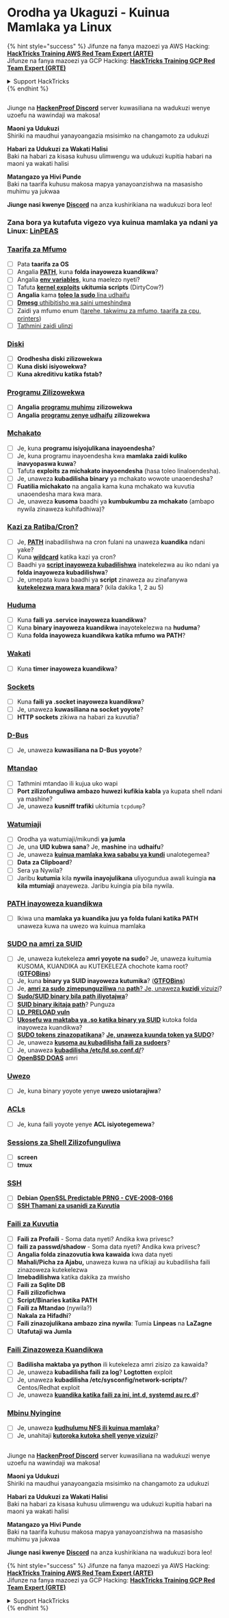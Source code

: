 # Orodha ya Ukaguzi - Kuinua Mamlaka ya Linux

{% hint style="success" %}
Jifunze na fanya mazoezi ya AWS Hacking:<img src="/.gitbook/assets/arte.png" alt="" data-size="line">[**HackTricks Training AWS Red Team Expert (ARTE)**](https://training.hacktricks.xyz/courses/arte)<img src="/.gitbook/assets/arte.png" alt="" data-size="line">\
Jifunze na fanya mazoezi ya GCP Hacking: <img src="/.gitbook/assets/grte.png" alt="" data-size="line">[**HackTricks Training GCP Red Team Expert (GRTE)**<img src="/.gitbook/assets/grte.png" alt="" data-size="line">](https://training.hacktricks.xyz/courses/grte)

<details>

<summary>Support HackTricks</summary>

* Angalia [**mpango wa usajili**](https://github.com/sponsors/carlospolop)!
* **Jiunge na** 💬 [**kikundi cha Discord**](https://discord.gg/hRep4RUj7f) au [**kikundi cha telegram**](https://t.me/peass) au **tufuatilie** kwenye **Twitter** 🐦 [**@hacktricks\_live**](https://twitter.com/hacktricks\_live)**.**
* **Shiriki mbinu za udukuzi kwa kuwasilisha PRs kwa** [**HackTricks**](https://github.com/carlospolop/hacktricks) na [**HackTricks Cloud**](https://github.com/carlospolop/hacktricks-cloud) github repos.

</details>
{% endhint %}

<figure><img src="/.gitbook/assets/image.png" alt=""><figcaption></figcaption></figure>

Jiunge na [**HackenProof Discord**](https://discord.com/invite/N3FrSbmwdy) server kuwasiliana na wadukuzi wenye uzoefu na wawindaji wa makosa!

**Maoni ya Udukuzi**\
Shiriki na maudhui yanayoangazia msisimko na changamoto za udukuzi

**Habari za Udukuzi za Wakati Halisi**\
Baki na habari za kisasa kuhusu ulimwengu wa udukuzi kupitia habari na maoni ya wakati halisi

**Matangazo ya Hivi Punde**\
Baki na taarifa kuhusu makosa mapya yanayoanzishwa na masasisho muhimu ya jukwaa

**Jiunge nasi kwenye** [**Discord**](https://discord.com/invite/N3FrSbmwdy) na anza kushirikiana na wadukuzi bora leo!

### **Zana bora ya kutafuta vigezo vya kuinua mamlaka ya ndani ya Linux:** [**LinPEAS**](https://github.com/carlospolop/privilege-escalation-awesome-scripts-suite/tree/master/linPEAS)

### [Taarifa za Mfumo](privilege-escalation/#system-information)

* [ ] Pata **taarifa za OS**
* [ ] Angalia [**PATH**](privilege-escalation/#path), kuna **folda inayoweza kuandikwa**?
* [ ] Angalia [**env variables**](privilege-escalation/#env-info), kuna maelezo nyeti?
* [ ] Tafuta [**kernel exploits**](privilege-escalation/#kernel-exploits) **ukitumia scripts** (DirtyCow?)
* [ ] **Angalia** kama [**toleo la sudo** lina udhaifu](privilege-escalation/#sudo-version)
* [ ] [**Dmesg** uthibitisho wa saini umeshindwa](privilege-escalation/#dmesg-signature-verification-failed)
* [ ] Zaidi ya mfumo enum ([tarehe, takwimu za mfumo, taarifa za cpu, printers](privilege-escalation/#more-system-enumeration))
* [ ] [Tathmini zaidi ulinzi](privilege-escalation/#enumerate-possible-defenses)

### [Diski](privilege-escalation/#drives)

* [ ] **Orodhesha diski zilizowekwa**
* [ ] **Kuna diski isiyowekwa?**
* [ ] **Kuna akreditivu katika fstab?**

### [**Programu Zilizowekwa**](privilege-escalation/#installed-software)

* [ ] **Angalia** [**programu muhimu**](privilege-escalation/#useful-software) **zilizowekwa**
* [ ] **Angalia** [**programu zenye udhaifu**](privilege-escalation/#vulnerable-software-installed) **zilizowekwa**

### [Mchakato](privilege-escalation/#processes)

* [ ] Je, kuna **programu isiyojulikana inayoendesha**?
* [ ] Je, kuna programu inayoendesha kwa **mamlaka zaidi kuliko inavyopaswa kuwa**?
* [ ] Tafuta **exploits za michakato inayoendesha** (hasa toleo linaloendesha).
* [ ] Je, unaweza **kubadilisha binary** ya mchakato wowote unaoendesha?
* [ ] **Fuatilia michakato** na angalia kama kuna mchakato wa kuvutia unaoendesha mara kwa mara.
* [ ] Je, unaweza **kusoma** baadhi ya **kumbukumbu za mchakato** (ambapo nywila zinaweza kuhifadhiwa)?

### [Kazi za Ratiba/Cron?](privilege-escalation/#scheduled-jobs)

* [ ] Je, [**PATH**](privilege-escalation/#cron-path) inabadilishwa na cron fulani na unaweza **kuandika** ndani yake?
* [ ] Kuna [**wildcard**](privilege-escalation/#cron-using-a-script-with-a-wildcard-wildcard-injection) katika kazi ya cron?
* [ ] Baadhi ya [**script inayoweza kubadilishwa**](privilege-escalation/#cron-script-overwriting-and-symlink) inatekelezwa au iko ndani ya **folda inayoweza kubadilishwa**?
* [ ] Je, umepata kuwa baadhi ya **script** zinaweza au zinafanywa [**kutekelezwa mara kwa mara**](privilege-escalation/#frequent-cron-jobs)? (kila dakika 1, 2 au 5)

### [Huduma](privilege-escalation/#services)

* [ ] Kuna **faili ya .service inayoweza kuandikwa**?
* [ ] Kuna **binary inayoweza kuandikwa** inayotekelezwa na **huduma**?
* [ ] Kuna **folda inayoweza kuandikwa katika mfumo wa PATH**?

### [Wakati](privilege-escalation/#timers)

* [ ] Kuna **timer inayoweza kuandikwa**?

### [Sockets](privilege-escalation/#sockets)

* [ ] Kuna **faili ya .socket inayoweza kuandikwa**?
* [ ] Je, unaweza **kuwasiliana na socket yoyote**?
* [ ] **HTTP sockets** zikiwa na habari za kuvutia?

### [D-Bus](privilege-escalation/#d-bus)

* [ ] Je, unaweza **kuwasiliana na D-Bus yoyote**?

### [Mtandao](privilege-escalation/#network)

* [ ] Tathmini mtandao ili kujua uko wapi
* [ ] **Port zilizofunguliwa ambazo huwezi kufikia kabla** ya kupata shell ndani ya mashine?
* [ ] Je, unaweza **kusniff trafiki** ukitumia `tcpdump`?

### [Watumiaji](privilege-escalation/#users)

* [ ] Orodha ya watumiaji/mikundi **ya jumla**
* [ ] Je, una **UID kubwa sana**? Je, **mashine** ina **udhaifu**?
* [ ] Je, unaweza [**kuinua mamlaka kwa sababu ya kundi**](privilege-escalation/interesting-groups-linux-pe/) unalotegemea?
* [ ] **Data za Clipboard**?
* [ ] Sera ya Nywila?
* [ ] Jaribu **kutumia** kila **nywila inayojulikana** uliyogundua awali kuingia **na kila** **mtumiaji** anayeweza. Jaribu kuingia pia bila nywila.

### [PATH inayoweza kuandikwa](privilege-escalation/#writable-path-abuses)

* [ ] Ikiwa una **mamlaka ya kuandika juu ya folda fulani katika PATH** unaweza kuwa na uwezo wa kuinua mamlaka

### [SUDO na amri za SUID](privilege-escalation/#sudo-and-suid)

* [ ] Je, unaweza kutekeleza **amri yoyote na sudo**? Je, unaweza kuitumia KUSOMA, KUANDIKA au KUTEKELEZA chochote kama root? ([**GTFOBins**](https://gtfobins.github.io))
* [ ] Je, kuna **binary ya SUID inayoweza kutumika**? ([**GTFOBins**](https://gtfobins.github.io))
* [ ] Je, [**amri za sudo** **zimepunguziliwa** na **path**? Je, unaweza **kuzidi** vizuizi](privilege-escalation/#sudo-execution-bypassing-paths)?
* [ ] [**Sudo/SUID binary bila path iliyotajwa**](privilege-escalation/#sudo-command-suid-binary-without-command-path)?
* [ ] [**SUID binary ikitaja path**](privilege-escalation/#suid-binary-with-command-path)? Punguza
* [ ] [**LD\_PRELOAD vuln**](privilege-escalation/#ld\_preload)
* [ ] [**Ukosefu wa maktaba ya .so katika binary ya SUID**](privilege-escalation/#suid-binary-so-injection) kutoka folda inayoweza kuandikwa?
* [ ] [**SUDO tokens zinazopatikana**](privilege-escalation/#reusing-sudo-tokens)? [**Je, unaweza kuunda token ya SUDO**](privilege-escalation/#var-run-sudo-ts-less-than-username-greater-than)?
* [ ] Je, unaweza [**kusoma au kubadilisha faili za sudoers**](privilege-escalation/#etc-sudoers-etc-sudoers-d)?
* [ ] Je, unaweza [**kubadilisha /etc/ld.so.conf.d/**](privilege-escalation/#etc-ld-so-conf-d)?
* [ ] [**OpenBSD DOAS**](privilege-escalation/#doas) amri

### [Uwezo](privilege-escalation/#capabilities)

* [ ] Je, kuna binary yoyote yenye **uwezo usiotarajiwa**?

### [ACLs](privilege-escalation/#acls)

* [ ] Je, kuna faili yoyote yenye **ACL isiyotegemewa**?

### [Sessions za Shell Zilizofunguliwa](privilege-escalation/#open-shell-sessions)

* [ ] **screen**
* [ ] **tmux**

### [SSH](privilege-escalation/#ssh)

* [ ] **Debian** [**OpenSSL Predictable PRNG - CVE-2008-0166**](privilege-escalation/#debian-openssl-predictable-prng-cve-2008-0166)
* [ ] [**SSH Thamani za usanidi za Kuvutia**](privilege-escalation/#ssh-interesting-configuration-values)

### [Faili za Kuvutia](privilege-escalation/#interesting-files)

* [ ] **Faili za Profaili** - Soma data nyeti? Andika kwa privesc?
* [ ] **faili za passwd/shadow** - Soma data nyeti? Andika kwa privesc?
* [ ] **Angalia folda zinazovutia kwa kawaida** kwa data nyeti
* [ ] **Mahali/Picha za Ajabu,** unaweza kuwa na ufikiaji au kubadilisha faili zinazoweza kutekelezwa
* [ ] **Imebadilishwa** katika dakika za mwisho
* [ ] **Faili za Sqlite DB**
* [ ] **Faili zilizofichwa**
* [ ] **Script/Binaries katika PATH**
* [ ] **Faili za Mtandao** (nywila?)
* [ ] **Nakala za Hifadhi**?
* [ ] **Faili zinazojulikana ambazo zina nywila**: Tumia **Linpeas** na **LaZagne**
* [ ] **Utafutaji wa Jumla**

### [**Faili Zinazoweza Kuandikwa**](privilege-escalation/#writable-files)

* [ ] **Badilisha maktaba ya python** ili kutekeleza amri zisizo za kawaida?
* [ ] Je, unaweza **kubadilisha faili za log**? **Logtotten** exploit
* [ ] Je, unaweza **kubadilisha /etc/sysconfig/network-scripts/**? Centos/Redhat exploit
* [ ] Je, unaweza [**kuandika katika faili za ini, int.d, systemd au rc.d**](privilege-escalation/#init-init-d-systemd-and-rc-d)?

### [**Mbinu Nyingine**](privilege-escalation/#other-tricks)

* [ ] Je, unaweza [**kudhulumu NFS ili kuinua mamlaka**](privilege-escalation/#nfs-privilege-escalation)?
* [ ] Je, unahitaji [**kutoroka kutoka shell yenye vizuizi**](privilege-escalation/#escaping-from-restricted-shells)?

<figure><img src="/.gitbook/assets/image.png" alt=""><figcaption></figcaption></figure>

Jiunge na [**HackenProof Discord**](https://discord.com/invite/N3FrSbmwdy) server kuwasiliana na wadukuzi wenye uzoefu na wawindaji wa makosa!

**Maoni ya Udukuzi**\
Shiriki na maudhui yanayoangazia msisimko na changamoto za udukuzi

**Habari za Udukuzi za Wakati Halisi**\
Baki na habari za kisasa kuhusu ulimwengu wa udukuzi kupitia habari na maoni ya wakati halisi

**Matangazo ya Hivi Punde**\
Baki na taarifa kuhusu makosa mapya yanayoanzishwa na masasisho muhimu ya jukwaa

**Jiunge nasi kwenye** [**Discord**](https://discord.com/invite/N3FrSbmwdy) na anza kushirikiana na wadukuzi bora leo!

{% hint style="success" %}
Jifunze na fanya mazoezi ya AWS Hacking:<img src="/.gitbook/assets/arte.png" alt="" data-size="line">[**HackTricks Training AWS Red Team Expert (ARTE)**](https://training.hacktricks.xyz/courses/arte)<img src="/.gitbook/assets/arte.png" alt="" data-size="line">\
Jifunze na fanya mazoezi ya GCP Hacking: <img src="/.gitbook/assets/grte.png" alt="" data-size="line">[**HackTricks Training GCP Red Team Expert (GRTE)**<img src="/.gitbook/assets/grte.png" alt="" data-size="line">](https://training.hacktricks.xyz/courses/grte)

<details>

<summary>Support HackTricks</summary>

* Angalia [**mpango wa usajili**](https://github.com/sponsors/carlospolop)!
* **Jiunge na** 💬 [**kikundi cha Discord**](https://discord.gg/hRep4RUj7f) au [**kikundi cha telegram**](https://t.me/peass) au **tufuatilie** kwenye **Twitter** 🐦 [**@hacktricks\_live**](https://twitter.com/hacktricks\_live)**.**
* **Shiriki mbinu za udukuzi kwa kuwasilisha PRs kwa** [**HackTricks**](https://github.com/carlospolop/hacktricks) na [**HackTricks Cloud**](https://github.com/carlospolop/hacktricks-cloud) github repos.

</details>
{% endhint %}
